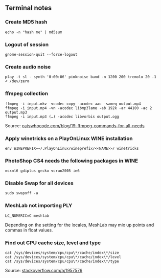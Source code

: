 ## Terminal notes

### Create MD5 hash

    echo -n "hash me" | md5sum

### Logout of session

    gnome-session-quit --force-logout

### Create audio noise

    play -t sl - synth '0:00:06' pinknoise band -n 1200 200 tremolo 20 .1 < /dev/zero

### ffmpeg collection

    ffmpeg -i input.mkv -vcodec copy -acodec aac -sameq output.mp4
    ffmpeg -i input.mp4 -vn -acodec libmp3lame -ab 192k -ar 44100 -ac 2 output.mp3
    ffmpeg -i input.mp3 (…) -acodec libvorbis output.ogg

Source: [catswhocode.com/blog/19-ffmpeg-commands-for-all-needs](http://www.catswhocode.com/blog/19-ffmpeg-commands-for-all-needs)

### Apply winetricks on a PlayOnLinux WINE installation

    env WINEPREFIX=~/.PlayOnLinux/wineprefix/<<NAME>>/ winetricks

### PhotoShop CS4 needs the following packages in WINE

    msxml6 gdiplus gecko vcrun2005 ie6

### Disable Swap for all devices

    sudo swapoff -a

### MeshLab not importing PLY

    LC_NUMERIC=C meshlab

Depending on the setting for the locales, MeshLab may mix up points and commas in float values.

### Find out CPU cache size, level and type

    cat /sys/devices/system/cpu/cpu\*/cache/index\*/size
    cat /sys/devices/system/cpu/cpu\*/cache/index\*/level
    cat /sys/devices/system/cpu/cpu\*/cache/index\*/type

Source: [stackoverflow.com/a/1957576](http://stackoverflow.com/a/1957576)


